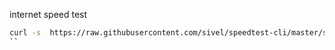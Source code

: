 internet speed test
```sh
curl -s  https://raw.githubusercontent.com/sivel/speedtest-cli/master/speedtest.py | python -
``
